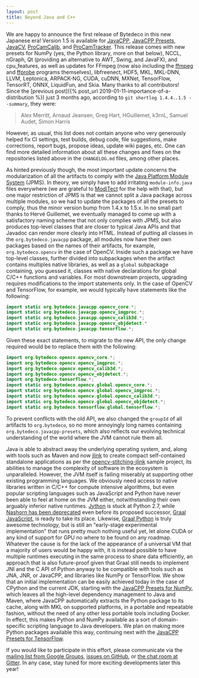 ```yaml
---
layout: post
title: Beyond Java and C++
---
```


We are happy to announce the first release of Bytedeco in this new Japanese era! Version 1.5 is available for [JavaCPP](https://github.com/bytedeco/javacpp), [JavaCPP Presets](https://github.com/bytedeco/javacpp-presets), [JavaCV](https://github.com/bytedeco/javacv), [ProCamCalib](https://github.com/bytedeco/procamcalib), and [ProCamTracker](https://github.com/bytedeco/procamtracker). This release comes with new presets for NumPy (yes, the Python library, more on that below), NCCL, nGraph, Qt (providing an alternative to AWT, Swing, and JavaFX), and cpu_features, as well as updates for FFmpeg (now also including the [ffmpeg](http://bytedeco.org/javacpp-presets/ffmpeg/apidocs/org/bytedeco/ffmpeg/ffmpeg.html) and [ffprobe](http://bytedeco.org/javacpp-presets/ffmpeg/apidocs/org/bytedeco/ffmpeg/ffprobe.html) programs themselves), libfreenect, HDF5, MKL, MKL-DNN, LLVM, Leptonica, ARPACK-NG, CUDA, cuDNN, MXNet, TensorFlow, TensorRT, ONNX, LiquidFun, and Skia. Many thanks to all contributors! Since the [previous post]({% post_url 2019-01-11-importance-of-a-distribution %}) just 3 months ago, according to `git shortlog 1.4.4..1.5 --summary`, they were:

> Alex Merritt, Arnaud Jeansen, Greg Hart, HGuillemet, k3rnL, Samuel Audet, Simon Harris

However, as usual, this list does not contain anyone who very generously helped fix CI settings, test builds, debug code, file suggestions, make corrections, report bugs, propose ideas, update wiki pages, etc. One can find more detailed information about all these changes and fixes on the repositories listed above in the `CHANGELOG.md` files, among other places.

As hinted previously though, the most important update concerns the modularization of all the artifacts to comply with the [Java Platform Module System](https://en.wikipedia.org/wiki/Java_Platform_Module_System) (JPMS). In theory, we simply have to add irritating `module-info.java` files everywhere (we are grateful to [ModiTect](https://github.com/moditect/moditect) for the help with that), but one major restriction of JPMS is that we cannot split a Java package across multiple modules, so we had to update the packages of all the presets to comply, thus the minor version bump from 1.4.x to 1.5.x. In no small part thanks to Hervé Guillemet, we eventually managed to come up with a satisfactory naming scheme that not only complies with JPMS, but also produces top-level classes that are closer to typical Java APIs and that Javadoc can render more clearly into HTML. Instead of putting all classes in the `org.bytedeco.javacpp` package, all modules now have their own packages based on the names of their artifacts, for example, `org.bytedeco.opencv` in the case of OpenCV. Inside such a package we have top-level classes, further divided into subpackages when the artifact contains multiples native libraries, as well as a `global` subpackage containing, you guessed it, classes with native declarations for global C/C++ functions and variables. For most downstream projects, upgrading requires modifications to the import statements only. In the case of OpenCV and TensorFlow, for example, we would typically have statements like the following:

```java
import static org.bytedeco.javacpp.opencv_core.*;
import static org.bytedeco.javacpp.opencv_imgproc.*;
import static org.bytedeco.javacpp.opencv_calib3d.*;
import static org.bytedeco.javacpp.opencv_objdetect.*
import static org.bytedeco.javacpp.tensorflow.*;
```

Given these exact statements, to migrate to the new API, the only change required would be to replace them with the following:
```java
import org.bytedeco.opencv.opencv_core.*;
import org.bytedeco.opencv.opencv_imgproc.*;
import org.bytedeco.opencv.opencv_calib3d.*;
import org.bytedeco.opencv.opencv_objdetect.*;
import org.bytedeco.tensorflow.*;
import static org.bytedeco.opencv.global.opencv_core.*;
import static org.bytedeco.opencv.global.opencv_imgproc.*;
import static org.bytedeco.opencv.global.opencv_calib3d.*;
import static org.bytedeco.opencv.global.opencv_objdetect.*;
import static org.bytedeco.tensorflow.global.tensorflow.*;
```

To prevent conflicts with the old API, we also changed the `groupId` of all artifacts to `org.bytedeco`, so no more annoyingly long names containing `org.bytedeco.javacpp-presets`, which also reflects our evolving technical understanding of the world where the JVM cannot rule them all.

Java is able to abstract away the underlying operating system, and, along with tools such as Maven and now [jlink](https://docs.oracle.com/javase/9/tools/jlink.htm) to create compact self-contained standalone applications as per the [opencv-stitching-jlink](https://github.com/bytedeco/sample-projects/tree/master/opencv-stitching-jlink) sample project, its abilities to manage the complexity of software in the ecosystem is unparalleled. However, the JVM itself is failing miserably at supporting other existing programming languages. We obviously need access to native libraries written in C/C++ for compute intensive algorithms, but even popular scripting languages such as JavaScript and Python have never been able to feel at home on the JVM either, notwithstanding their own arguably inferior native runtimes. [Jython](https://www.jython.org/) is stuck at Python 2.7, while [Nashorn has been deprecated](http://openjdk.java.net/jeps/335) even before its proposed successor, [Graal JavaScript](https://github.com/graalvm/graaljs), is ready to take its place. Likewise, [Graal Python](https://github.com/graalvm/graalpython) is truly awesome technology, but is still an "early-stage experimental implementation" that runs pretty much nothing useful yet, let alone CUDA or any kind of support for GPU no where to be found on any roadmap. Whatever the cause is for the lack of the appearance of a universal VM that a majority of users would be happy with, it is instead possible to have multiple runtimes executing in the same process to share data efficiently, an approach that is also future-proof given that Graal still needs to implement JNI and the C API of Python anyway to be compatible with tools such as JNA, JNR, or JavaCPP, and libraries like NumPy or TensorFlow. We show that an initial implementation can be easily achieved today in the case of CPython and the current JDK, starting with the [JavaCPP Presets for NumPy](https://github.com/bytedeco/javacpp-presets/tree/master/numpy), which leaves all the high-level dependency management to Java and Maven, where JavaCPP automatically extracts the Python package to its cache, along with MKL on supported platforms, in a portable and repeatable fashion, without the need of any other less portable tools including Docker. In effect, this makes Python and NumPy available as a sort of domain-specific scripting language to Java developers. We plan on making more Python packages available this way, continuing next with the [JavaCPP Presets for TensorFlow](https://github.com/bytedeco/javacpp-presets/tree/master/tensorflow).

If you would like to participate in this effort, please communicate via the [mailing list from Google Groups](http://groups.google.com/group/javacpp-project), [issues on GitHub](https://github.com/bytedeco/javacpp/issues), or [the chat room at Gitter](https://gitter.im/bytedeco/javacpp). In any case, stay tuned for more exciting developments later this year!
